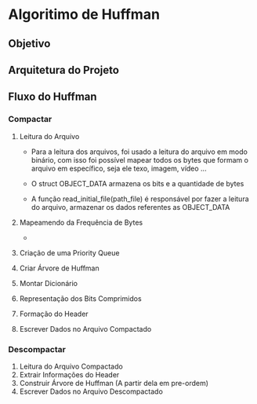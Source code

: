# Algoritimo de Huffman

## Objetivo

## Arquitetura do Projeto

## Fluxo do Huffman

### Compactar 

1. Leitura do Arquivo 
    - Para a leitura dos arquivos, foi usado a leitura do arquivo em modo binário, com isso foi possível mapear todos os bytes que formam o arquivo em específico, seja ele texo, imagem, vídeo ...
    
    - O struct OBJECT_DATA armazena os bits e a quantidade de bytes

    - A função read_initial_file(path_file) é responsável por fazer a leitura do arquivo, armazenar os dados referentes as OBJECT_DATA

2. Mapeamendo da Frequência de Bytes 

    - 
3. Criação de uma Priority Queue
4. Criar Árvore de Huffman
5. Montar Dicionário
6. Representação dos Bits Comprimidos
7. Formação do Header 
8. Escrever Dados no Arquivo Compactado

### Descompactar 
1. Leitura do Arquivo Compactado
2. Extrair Informações do Header 
3. Construir Árvore de Huffman (A partir dela em pre-ordem)
4. Escrever Dados no Arquivo Descompactado
